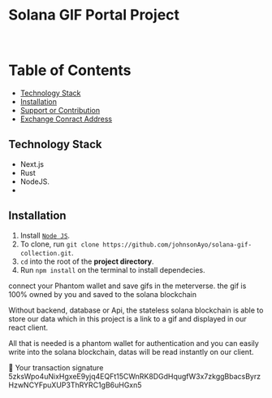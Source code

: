 # Solana GIF Portal Project

<br />

# Table of Contents
- [Technology Stack](#technology-stack)
- [Installation](#installation)
- [Support or Contribution](#Support~Contribution)
- [Exchange Conract Address](https://rinkeby.etherscan.io/address/0x43B12c9d38EB5FF7461f99502Ac28e0B069DDE0d)


## Technology Stack
- Next.js
- Rust
- NodeJS.
- <br />
## Installation
1. Install [`Node JS`](https://nodejs.org/en/).
2. To clone, run `git clone https://github.com/johnsonAyo/solana-gif-collection.git`.
3. `cd` into the root of the **project directory**.
4. Run `npm install` on the terminal to install dependecies.
 
connect your Phantom wallet and save gifs in the meterverse. the gif is 100% owned by you and saved to the solana blockchain 

 Without backend, database or Api, the stateless solana blockchain is able to store our data which in this project is a link to a gif and displayed in our react client.

All that is needed is a phantom wallet for authentication and you can easily write into the solana blockchain, datas will be read instantly on our client.



📝 Your transaction signature 5zksWpo4uNixHgxeE9yjq4EQFt15CWnRK8DGdHqugfW3x7zkggBbacsByrzHzwNCYFpuXUP3ThRYRC1gB6uHGxn5